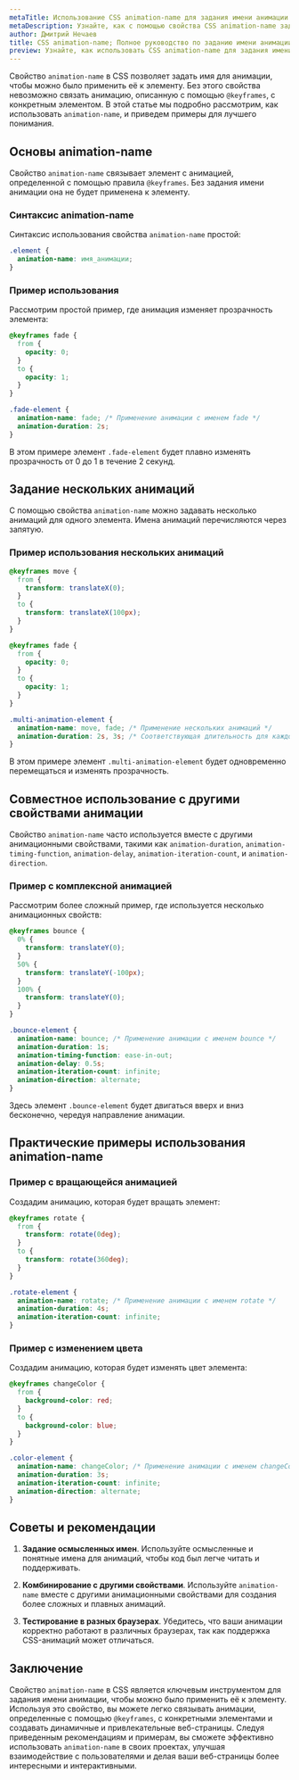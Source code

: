 ```yaml
---
metaTitle: Использование CSS animation-name для задания имени анимации
metaDescription: Узнайте, как с помощью свойства CSS animation-name задавать имя анимации для её применения к элементам. Подробное руководство с примерами.
author: Дмитрий Нечаев
title: CSS animation-name; Полное руководство по заданию имени анимации
preview: Узнайте, как использовать CSS animation-name для задания имени анимации. Подробное руководство с примерами.
---
```


Свойство `animation-name` в CSS позволяет задать имя для анимации, чтобы можно было применить её к элементу. Без этого свойства невозможно связать анимацию, описанную с помощью `@keyframes`, с конкретным элементом. В этой статье мы подробно рассмотрим, как использовать `animation-name`, и приведем примеры для лучшего понимания.

## Основы animation-name

Свойство `animation-name` связывает элемент с анимацией, определенной с помощью правила `@keyframes`. Без задания имени анимации она не будет применена к элементу.

### Синтаксис animation-name

Синтаксис использования свойства `animation-name` простой:

```css
.element {
  animation-name: имя_анимации;
}
```

### Пример использования

Рассмотрим простой пример, где анимация изменяет прозрачность элемента:

```css
@keyframes fade {
  from {
    opacity: 0;
  }
  to {
    opacity: 1;
  }
}

.fade-element {
  animation-name: fade; /* Применение анимации с именем fade */
  animation-duration: 2s;
}
```

В этом примере элемент `.fade-element` будет плавно изменять прозрачность от 0 до 1 в течение 2 секунд.

## Задание нескольких анимаций

С помощью свойства `animation-name` можно задавать несколько анимаций для одного элемента. Имена анимаций перечисляются через запятую.

### Пример использования нескольких анимаций

```css
@keyframes move {
  from {
    transform: translateX(0);
  }
  to {
    transform: translateX(100px);
  }
}

@keyframes fade {
  from {
    opacity: 0;
  }
  to {
    opacity: 1;
  }
}

.multi-animation-element {
  animation-name: move, fade; /* Применение нескольких анимаций */
  animation-duration: 2s, 3s; /* Соответствующая длительность для каждой анимации */
}
```

В этом примере элемент `.multi-animation-element` будет одновременно перемещаться и изменять прозрачность.

## Совместное использование с другими свойствами анимации

Свойство `animation-name` часто используется вместе с другими анимационными свойствами, такими как `animation-duration`, `animation-timing-function`, `animation-delay`, `animation-iteration-count`, и `animation-direction`.

### Пример с комплексной анимацией

Рассмотрим более сложный пример, где используется несколько анимационных свойств:

```css
@keyframes bounce {
  0% {
    transform: translateY(0);
  }
  50% {
    transform: translateY(-100px);
  }
  100% {
    transform: translateY(0);
  }
}

.bounce-element {
  animation-name: bounce; /* Применение анимации с именем bounce */
  animation-duration: 1s;
  animation-timing-function: ease-in-out;
  animation-delay: 0.5s;
  animation-iteration-count: infinite;
  animation-direction: alternate;
}
```

Здесь элемент `.bounce-element` будет двигаться вверх и вниз бесконечно, чередуя направление анимации.

## Практические примеры использования animation-name

### Пример с вращающейся анимацией

Создадим анимацию, которая будет вращать элемент:

```css
@keyframes rotate {
  from {
    transform: rotate(0deg);
  }
  to {
    transform: rotate(360deg);
  }
}

.rotate-element {
  animation-name: rotate; /* Применение анимации с именем rotate */
  animation-duration: 4s;
  animation-iteration-count: infinite;
}
```

### Пример с изменением цвета

Создадим анимацию, которая будет изменять цвет элемента:

```css
@keyframes changeColor {
  from {
    background-color: red;
  }
  to {
    background-color: blue;
  }
}

.color-element {
  animation-name: changeColor; /* Применение анимации с именем changeColor */
  animation-duration: 3s;
  animation-iteration-count: infinite;
  animation-direction: alternate;
}
```

## Советы и рекомендации

1. **Задание осмысленных имен**. Используйте осмысленные и понятные имена для анимаций, чтобы код был легче читать и поддерживать.

2. **Комбинирование с другими свойствами**. Используйте `animation-name` вместе с другими анимационными свойствами для создания более сложных и плавных анимаций.

3. **Тестирование в разных браузерах**. Убедитесь, что ваши анимации корректно работают в различных браузерах, так как поддержка CSS-анимаций может отличаться.

## Заключение

Свойство `animation-name` в CSS является ключевым инструментом для задания имени анимации, чтобы можно было применить её к элементу. Используя это свойство, вы можете легко связывать анимации, определенные с помощью `@keyframes`, с конкретными элементами и создавать динамичные и привлекательные веб-страницы. Следуя приведенным рекомендациям и примерам, вы сможете эффективно использовать `animation-name` в своих проектах, улучшая взаимодействие с пользователями и делая ваши веб-страницы более интересными и интерактивными.